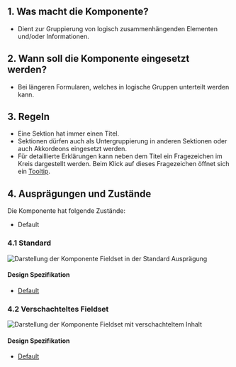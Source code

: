 ## 1. Was macht die Komponente?
* Dient zur Gruppierung von logisch zusammenhängenden Elementen und/oder Informationen.


## 2. Wann soll die Komponente eingesetzt werden?
* Bei längeren Formularen, welches in logische Gruppen unterteilt werden kann.


## 3. Regeln
* Eine Sektion hat immer einen Titel.
* Sektionen dürfen auch als Untergruppierung in anderen Sektionen oder auch Akkordeons eingesetzt werden.
* Für detaillierte Erklärungen kann neben dem Titel ein Fragezeichen im Kreis dargestellt werden. Beim Klick auf dieses Fragezeichen öffnet sich ein [Tooltip](https://digital.sbb.ch/de/webapps/components/tooltip).
 
 
## 4. Ausprägungen und Zustände
Die Komponente hat folgende Zustände:
* Default

### 4.1 Standard
![Darstellung der Komponente Fieldset in der Standard Ausprägung](https://raw.githubusercontent.com/sbb-design-systems/sbb-design-system/master/webapp/components/fieldset/images/fieldset_default.png 'class: image')

#### Design Spezifikation
* [Default](https://sbb.invisionapp.com/d/main#/console/17140415/355318443/inspect)

### 4.2 Verschachteltes Fieldset
![Darstellung der Komponente Fieldset mit verschachteltem Inhalt](https://raw.githubusercontent.com/sbb-design-systems/sbb-design-system/master/webapp/components/fieldset/images/fieldset_nested.png 'class: image')

#### Design Spezifikation
* [Default](https://sbb.invisionapp.com/d/main#/console/17140415/355318444/inspect)
